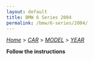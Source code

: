 ```yaml
---
layout: default
title: BMW 6 Series 2004
permalink: /bmw/6-series/2004/
---
```

[*Home*](/) > [*CAR*](/car/) > [*MODEL*](/car/model/) > [*YEAR*](/car/model/year/)

**Follow the instructions**